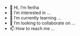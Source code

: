 - 👋 Hi, I’m feriha
- 👀 I’m interested in ...
- 🌱 I’m currently learning ...
- 💞️ I’m looking to collaborate on ...
- 📫 How to reach me ...

<!---
Helmutpislik/Helmutpislik is a ✨ special ✨ repository because its `README.md` (this file) appears on your GitHub profile.
You can click the Preview link to take a look at your changes.
--->

